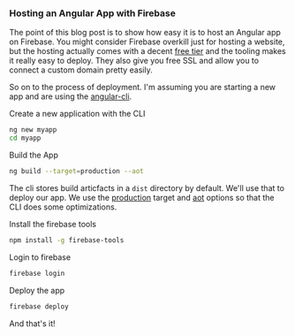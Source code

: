 ### Hosting an Angular App with Firebase
The point of this blog post is to show how easy it is to
host an Angular app on Firebase. You might
consider Firebase overkill just for hosting a website, but the hosting 
actually comes with a decent 
[free tier](https://firebase.google.com/pricing/) and the tooling makes
it really easy to deploy. They also give you free SSL and allow you 
to connect a custom domain pretty easily. 

So on to the process of deployment. 
I'm assuming you are starting a new app and are using
the [angular-cli](https://github.com/angular/angular-cli).

Create a new application with the CLI
``` bash
ng new myapp
cd myapp
```

Build the App
``` bash
ng build --target=production --aot
```

The cli stores build articfacts in a `dist` directory by default. We'll
use that to deploy our app. We use the 
[production](https://github.com/angular/angular-cli/wiki/build#bundling--tree-shaking) 
target and [aot](https://angular.io/guide/aot-compiler) 
options so that the CLI does some optimizations. 

Install the firebase tools
``` bash
npm install -g firebase-tools
```

Login to firebase
``` bash
firebase login
```

Deploy the app
``` bash
firebase deploy
```

And that's it! 
